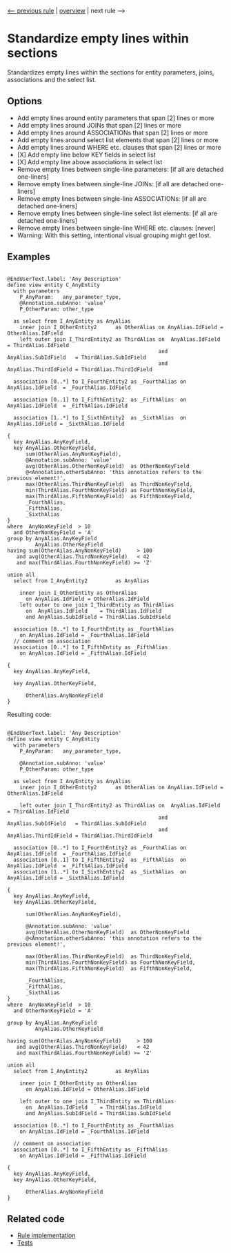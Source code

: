 [<-- previous rule](DdlEmptyLinesBetweenSectionsRule.md) | [overview](../rules.md) | next rule -->

# Standardize empty lines within sections

Standardizes empty lines within the sections for entity parameters, joins, associations and the select list.

## Options

* Add empty lines around entity parameters that span \[2\] lines or more
* Add empty lines around JOINs that span \[2\] lines or more
* Add empty lines around ASSOCIATIONs that span \[2\] lines or more
* Add empty lines around select list elements that span \[2\] lines or more
* Add empty lines around WHERE etc. clauses that span \[2\] lines or more
* \[X\] Add empty line below KEY fields in select list
* \[X\] Add empty line above associations in select list
* Remove empty lines between single-line parameters: \[if all are detached one-liners\]
* Remove empty lines between single-line JOINs: \[if all are detached one-liners\]
* Remove empty lines between single-line ASSOCIATIONs: \[if all are detached one-liners\]
* Remove empty lines between single-line select list elements: \[if all are detached one-liners\]
* Remove empty lines between single-line WHERE etc. clauses: \[never\]
* Warning: With this setting, intentional visual grouping might get lost.

## Examples


```ASDDLS

@EndUserText.label: 'Any Description'
define view entity C_AnyEntity
  with parameters
    P_AnyParam:   any_parameter_type,
    @Annotation.subAnno: 'value'
    P_OtherParam: other_type

  as select from I_AnyEntity as AnyAlias
    inner join I_OtherEntity2      as OtherAlias on AnyAlias.IdField = OtherAlias.IdField
    left outer join I_ThirdEntity2 as ThirdAlias on  AnyAlias.IdField      = ThirdAlias.IdField
                                                 and AnyAlias.SubIdField   = ThirdAlias.SubIdField
                                                 and AnyAlias.ThirdIdField = ThirdAlias.ThirdIdField

  association [0..*] to I_FourthEntity2 as _FourthAlias on AnyAlias.IdField  = _FourthAlias.IdField

  association [0..1] to I_FifthEntity2  as _FifthAlias  on AnyAlias.IdField  = _FifthAlias.IdField

  association [1..*] to I_SixthEntity2  as _SixthAlias  on  AnyAlias.IdField = _SixthAlias.IdField

{
  key AnyAlias.AnyKeyField,
  key AnyAlias.OtherKeyField,
      sum(OtherAlias.AnyNonKeyField),
      @Annotation.subAnno: 'value'
      avg(OtherAlias.OtherNonKeyField)  as OtherNonKeyField
      @<Annotation.otherSubAnno: 'this annotation refers to the previous element!',
      max(OtherAlias.ThirdNonKeyField)  as ThirdNonKeyField,
      min(ThirdAlias.FourthNonKeyField) as FourthNonKeyField,
      max(ThirdAlias.FifthNonKeyField)  as FifthNonKeyField,
      _FourthAlias,
      _FifthAlias,
      _SixthAlias
}
where  AnyNonKeyField  > 10
  and OtherNonKeyField = 'A'
group by AnyAlias.AnyKeyField
         AnyAlias.OtherKeyField
having sum(OtherAilas.AnyNonKeyField)     > 100
   and avg(OtherAlias.ThirdNonKeyField)   < 42
   and max(ThirdAlias.FourthNonKeyField) >= 'Z'

union all
  select from I_AnyEntity2         as AnyAlias

    inner join I_OtherEntity as OtherAlias
      on AnyAlias.IdField = OtherAlias.IdField
    left outer to one join I_ThirdEntity as ThirdAlias
      on  AnyAlias.IdField    = ThirdAlias.IdField
      and AnyAlias.SubIdField = ThirdAlias.SubIdField

  association [0..*] to I_FourthEntity as _FourthAlias
    on AnyAlias.IdField = _FourthAlias.IdField
  // comment on association
  association [0..*] to I_FifthEntity as _FifthAlias
    on AnyAlias.IdField = _FifthAlias.IdField

{
  key AnyAlias.AnyKeyField,

  key AnyAlias.OtherKeyField,

      OtherAlias.AnyNonKeyField
}
```

Resulting code:

```ASDDLS

@EndUserText.label: 'Any Description'
define view entity C_AnyEntity
  with parameters
    P_AnyParam:   any_parameter_type,

    @Annotation.subAnno: 'value'
    P_OtherParam: other_type

  as select from I_AnyEntity as AnyAlias
    inner join I_OtherEntity2      as OtherAlias on AnyAlias.IdField = OtherAlias.IdField

    left outer join I_ThirdEntity2 as ThirdAlias on  AnyAlias.IdField      = ThirdAlias.IdField
                                                 and AnyAlias.SubIdField   = ThirdAlias.SubIdField
                                                 and AnyAlias.ThirdIdField = ThirdAlias.ThirdIdField

  association [0..*] to I_FourthEntity2 as _FourthAlias on AnyAlias.IdField  = _FourthAlias.IdField
  association [0..1] to I_FifthEntity2  as _FifthAlias  on AnyAlias.IdField  = _FifthAlias.IdField
  association [1..*] to I_SixthEntity2  as _SixthAlias  on  AnyAlias.IdField = _SixthAlias.IdField

{
  key AnyAlias.AnyKeyField,
  key AnyAlias.OtherKeyField,

      sum(OtherAlias.AnyNonKeyField),

      @Annotation.subAnno: 'value'
      avg(OtherAlias.OtherNonKeyField)  as OtherNonKeyField
      @<Annotation.otherSubAnno: 'this annotation refers to the previous element!',

      max(OtherAlias.ThirdNonKeyField)  as ThirdNonKeyField,
      min(ThirdAlias.FourthNonKeyField) as FourthNonKeyField,
      max(ThirdAlias.FifthNonKeyField)  as FifthNonKeyField,

      _FourthAlias,
      _FifthAlias,
      _SixthAlias
}
where  AnyNonKeyField  > 10
  and OtherNonKeyField = 'A'

group by AnyAlias.AnyKeyField
         AnyAlias.OtherKeyField

having sum(OtherAilas.AnyNonKeyField)     > 100
   and avg(OtherAlias.ThirdNonKeyField)   < 42
   and max(ThirdAlias.FourthNonKeyField) >= 'Z'

union all
  select from I_AnyEntity2         as AnyAlias

    inner join I_OtherEntity as OtherAlias
      on AnyAlias.IdField = OtherAlias.IdField

    left outer to one join I_ThirdEntity as ThirdAlias
      on  AnyAlias.IdField    = ThirdAlias.IdField
      and AnyAlias.SubIdField = ThirdAlias.SubIdField

  association [0..*] to I_FourthEntity as _FourthAlias
    on AnyAlias.IdField = _FourthAlias.IdField

  // comment on association
  association [0..*] to I_FifthEntity as _FifthAlias
    on AnyAlias.IdField = _FifthAlias.IdField

{
  key AnyAlias.AnyKeyField,
  key AnyAlias.OtherKeyField,

      OtherAlias.AnyNonKeyField
}
```

## Related code

* [Rule implementation](../../com.sap.adt.abapcleaner/src/com/sap/adt/abapcleaner/rules/ddl/emptylines/DdlEmptyLinesWithinSectionsRule.java)
* [Tests](../../test/com.sap.adt.abapcleaner.test/src/com/sap/adt/abapcleaner/rules/ddl/emptylines/DdlEmptyLinesWithinSectionsTest.java)

